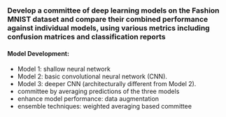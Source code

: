### Develop a committee of deep learning models on the Fashion MNIST dataset and compare their combined performance against individual models, using various metrics including confusion matrices and classification reports
#### Model Development:
- Model 1: shallow neural network
- Model 2: basic convolutional neural network (CNN).
- Model 3: deeper CNN (architecturally different from Model 2).
- committee by averaging predictions of the three models
- enhance model performance: data augmentation
- ensemble techniques: weighted  averaging based committee

